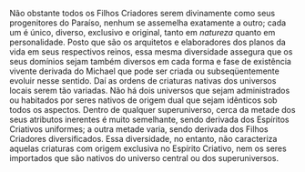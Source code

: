 ﻿Não obstante todos os Filhos Criadores serem divinamente como seus progenitores do Paraíso, nenhum se assemelha exatamente a outro; cada um é único, diverso, exclusivo e original, tanto em <I>natureza</I> quanto em personalidade. Posto que são os arquitetos e elaboradores dos planos da vida em seus respectivos reinos, essa mesma diversidade assegura que os seus domínios sejam também diversos em cada forma e fase de existência vivente derivada do Michael que pode ser criada ou subseqüentemente evoluir nesse sentido. Daí as ordens de criaturas nativas dos universos locais serem tão variadas. Não há dois universos que sejam administrados ou habitados por seres nativos de origem dual que sejam idênticos sob todos os aspectos. Dentro de qualquer superuniverso, cerca da metade dos seus atributos inerentes é muito semelhante, sendo derivada dos Espíritos Criativos uniformes; a outra metade varia, sendo derivada dos Filhos Criadores diversificados. Essa diversidade, no entanto, não caracteriza aquelas criaturas com origem exclusiva no Espírito Criativo, nem os seres importados que são nativos do universo central ou dos superuniversos.